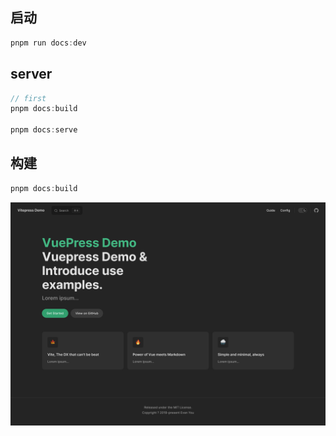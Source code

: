 ## 启动
```js
pnpm run docs:dev
```

## server 
```js
// first
pnpm docs:build 

pnpm docs:serve
```

## 构建
```js
pnpm docs:build
```

![home page](./docs//asserts/vitepress_home_page.png)